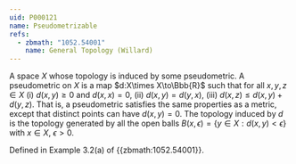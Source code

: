 ```yaml
---
uid: P000121
name: Pseudometrizable
refs:
  - zbmath: "1052.54001"
    name: General Topology (Willard)
---
```


A space $X$ whose topology is induced by some pseudometric.  A pseudometric on $X$ is a map $d:X\times X\to\Bbb{R}$ such that for all $x,y,z \in X$
(i) $d(x,y) \geq 0$ and $d(x,x)=0$,
(ii) $d(x,y) = d(y,x)$,
(iii) $d(x,z) \leq d(x,y) + d(y,z)$.
That is, a pseudometric satisfies the same properties as a metric, except that distinct points can have $d(x,y)=0$.
The topology induced by $d$ is the topology generated by all the open balls $B(x,\epsilon) = \{y \in X:d(x,y)<\epsilon\}$ with $x\in X$, $\epsilon>0$.

Defined in Example 3.2(a) of {{zbmath:1052.54001}}.
